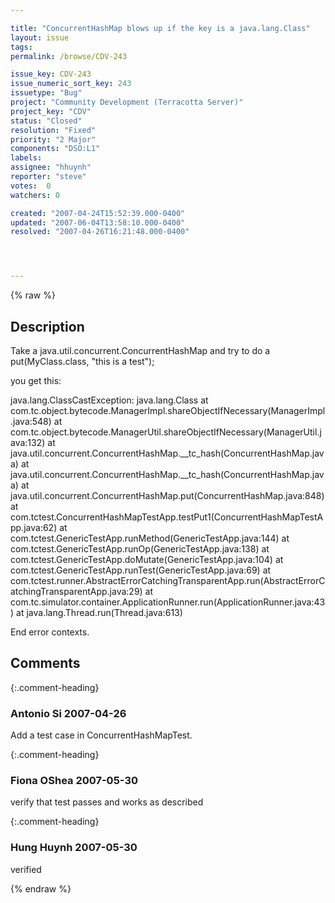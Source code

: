 ```yaml
---

title: "ConcurrentHashMap blows up if the key is a java.lang.Class"
layout: issue
tags: 
permalink: /browse/CDV-243

issue_key: CDV-243
issue_numeric_sort_key: 243
issuetype: "Bug"
project: "Community Development (Terracotta Server)"
project_key: "CDV"
status: "Closed"
resolution: "Fixed"
priority: "2 Major"
components: "DSO:L1"
labels: 
assignee: "hhuynh"
reporter: "steve"
votes:  0
watchers: 0

created: "2007-04-24T15:52:39.000-0400"
updated: "2007-06-04T13:58:10.000-0400"
resolved: "2007-04-26T16:21:48.000-0400"




---
```


{% raw %}

## Description

<div markdown="1" class="description">

Take a java.util.concurrent.ConcurrentHashMap and try to do a 
put(MyClass.class, "this is a test");

you get this:

java.lang.ClassCastException: java.lang.Class
        at com.tc.object.bytecode.ManagerImpl.shareObjectIfNecessary(ManagerImpl.java:548)
        at com.tc.object.bytecode.ManagerUtil.shareObjectIfNecessary(ManagerUtil.java:132)
        at java.util.concurrent.ConcurrentHashMap.__tc_hash(ConcurrentHashMap.java)
        at java.util.concurrent.ConcurrentHashMap.__tc_hash(ConcurrentHashMap.java)
        at java.util.concurrent.ConcurrentHashMap.put(ConcurrentHashMap.java:848)
        at com.tctest.ConcurrentHashMapTestApp.testPut1(ConcurrentHashMapTestApp.java:62)
        at com.tctest.GenericTestApp.runMethod(GenericTestApp.java:144)
        at com.tctest.GenericTestApp.runOp(GenericTestApp.java:138)
        at com.tctest.GenericTestApp.doMutate(GenericTestApp.java:104)
        at com.tctest.GenericTestApp.runTest(GenericTestApp.java:69)
        at com.tctest.runner.AbstractErrorCatchingTransparentApp.run(AbstractErrorCatchingTransparentApp.java:29)
        at com.tc.simulator.container.ApplicationRunner.run(ApplicationRunner.java:43)
        at java.lang.Thread.run(Thread.java:613)

End error contexts.

</div>

## Comments


{:.comment-heading}
### **Antonio Si** <span class="date">2007-04-26</span>

<div markdown="1" class="comment">

Add a test case in ConcurrentHashMapTest.

</div>


{:.comment-heading}
### **Fiona OShea** <span class="date">2007-05-30</span>

<div markdown="1" class="comment">

verify that test passes and works as described

</div>


{:.comment-heading}
### **Hung Huynh** <span class="date">2007-05-30</span>

<div markdown="1" class="comment">

verified

</div>



{% endraw %}
